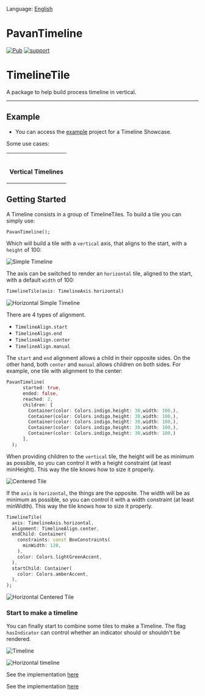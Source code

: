 Language: [English](README.md)

# PavanTimeline
[![Pub](https://img.shields.io/pub/v/pavan_timeline.svg?style=flat-square)](https://pub.dartlang.org/packages/pavan_timeline)
[![support](https://img.shields.io/badge/platform-flutter%7Cflutter-android%20%7Cdart%20vm-ff69b4.svg?style=flat-square)](https://github.com/Chindala-Pavan/pavan_timeline)
# TimelineTile
A package to help build process timeline in vertical.

---

## Example

- You can access the [example](https://github.com/Chindala-Pavan/pavan_timeline/tree/master/lib/example) project for a Timeline Showcase.


Some use cases:

<div style="text-align: center">
    <table>

[//]: # (        <tr>)

[//]: # (            <td style="text-align: center">)

[//]: # (                <img src="https://raw.githubusercontent.com/JHBitencourt/timeline_tile/master/screenshots/gifs/showcase_timeline.gif" width="200"/>)

[//]: # (      </br><b>vertical Timeline</b>)

[//]: # (            </td>            )

[//]: # (            <td style="text-align: center">)

[//]: # (                <img src="https://raw.githubusercontent.com/JHBitencourt/timeline_tile/master/screenshots/gifs/football_timeline.gif" width="200"/>)

[//]: # (      </br><b>Football Timeline</b>)

[//]: # (            </td>)

[//]: # (            <td style="text-align: center">)

[//]: # (                <img src="https://raw.githubusercontent.com/JHBitencourt/timeline_tile/master/screenshots/gifs/activity_timeline.gif" width="200"/>)

[//]: # (      </br><b>Activity Timeline</b>)

[//]: # (            </td>)

[//]: # (        </tr>)

[//]: # (        <tr>)

[//]: # (            <td style="text-align: center">)

[//]: # (                <img src="https://raw.githubusercontent.com/JHBitencourt/timeline_tile/master/screenshots/gifs/success_timeline.gif" width="200"/>)

[//]: # (      </br><b>Success Timeline</b>)

[//]: # (            </td>)

[//]: # (            <td style="text-align: center">)

[//]: # (                <img src="https://raw.githubusercontent.com/JHBitencourt/timeline_tile/master/screenshots/delivery_timeline.png" width="200"/>)

[//]: # (  </br><b>Delivery Timeline</b>)

[//]: # (            </td>)

[//]: # (            <td style="text-align: center">)

[//]: # (                <img src="https://raw.githubusercontent.com/JHBitencourt/timeline_tile/master/screenshots/weather_timeline.png" width="200"/>)

[//]: # (  </br><b>Weather Timeline</b>)

[//]: # (            </td>)

[//]: # (        </tr>)
				<tr>
            <td style="text-align: center">

[//]: # (                <img src="https://raw.githubusercontent.com/JHBitencourt/timeline_tile/master/screenshots/gifs/horizontal_timeline.gif" width="200"/>)
      
</br><b>Vertical Timelines</b>
            </td>
        </tr>
    </table>
</div>


## Getting Started

A Timeline consists in a group of TimelineTiles. To build a tile you can simply use:

```dart
PavanTimeline();
```

Which will build a  tile with a `vertical` axis, that aligns to the start, with a `height` of 100:

![Simple Timeline](https://raw.githubusercontent.com/JHBitencourt/timeline_tile/master/screenshots/simple_timeline.png)

The axis can be switched to render an `horizontal` tile, aligned to the start, with a default `width` of 100:

```dart
TimelineTile(axis: TimelineAxis.horizontal)
```

![Horizontal Simple Timeline](https://raw.githubusercontent.com/JHBitencourt/timeline_tile/master/screenshots/horizontal_simple_timeline.png)

There are 4 types of alignment.

- `TimelineAlign.start`
- `TimelineAlign.end`
- `TimelineAlign.center`
- `TimelineAlign.manual`

The `start` and `end` alignment allows a child in their opposite sides. On the other hand, both `center` and `manual` allows children on both sides. For example, one tile with alignment to the center:

```dart
PavanTimeline(
      started: true,
      ended: false,
      reached: 2,
      children: [
        Container(color: Colors.indigo,height: 30,width: 100,),
        Container(color: Colors.indigo,height: 30,width: 100,),
        Container(color: Colors.indigo,height: 30,width: 100,),
        Container(color: Colors.indigo,height: 30,width: 100,),
        Container(color: Colors.indigo,height: 30,width: 100,)
      ],
  );
```

When providing children to the `vertical` tile, the height will be as minimum as possible, so you can control it with a height constraint (at least minHeight). This way the tile knows how to size it properly.

![Centered Tile](https://raw.githubusercontent.com/JHBitencourt/timeline_tile/master/screenshots/centered_tile_with_children.png)

If the `axis` is `horizontal`, the things are the opposite. The width will be as minimum as possible, so you can control it with a width constraint (at least minWidth). This way the tile knows how to size it properly.

```dart
TimelineTile(
  axis: TimelineAxis.horizontal,
  alignment: TimelineAlign.center,
  endChild: Container(
    constraints: const BoxConstraints(
      minWidth: 120,
    ),
    color: Colors.lightGreenAccent,
  ),
  startChild: Container(
    color: Colors.amberAccent,
  ),
);
```

![Horizontal Centered Tile](https://raw.githubusercontent.com/JHBitencourt/timeline_tile/master/screenshots/horizontal_centered_tile_with_children.png)


### Start to make a timeline

You can finally start to combine some tiles to make a Timeline. The flag `hasIndicator` can control whether an indicator should or shouldn't be rendered.

![Timeline](https://raw.githubusercontent.com/JHBitencourt/timeline_tile/master/screenshots/start_to_make_timeline.png)

![Horizontal timeline](https://raw.githubusercontent.com/JHBitencourt/timeline_tile/master/screenshots/horizontal_start_to_make_timeline.png)

See the implementation [here](https://github.com/JHBitencourt/timeline_tile/blob/master/example/lib/src/example/example_5.dart)




See the implementation [here](https://github.com/JHBitencourt/timeline_tile/blob/master/example/lib/src/example/example_10.dart)
